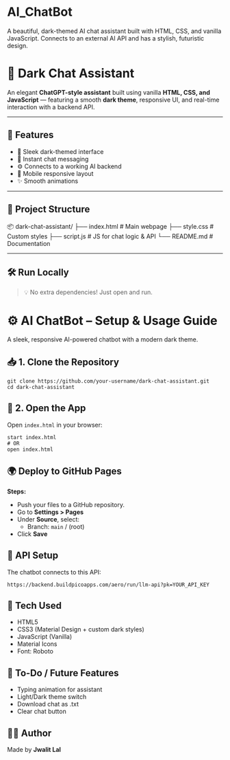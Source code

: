 # AI_ChatBot
A beautiful, dark-themed AI chat assistant built with HTML, CSS, and vanilla JavaScript. Connects to an external AI API and has a stylish, futuristic design.
# 🧠 Dark Chat Assistant

An elegant **ChatGPT-style assistant** built using vanilla **HTML, CSS, and JavaScript** — featuring a smooth **dark theme**, responsive UI, and real-time interaction with a backend API.

---

## 🚀 Features

- 🖤 Sleek dark-themed interface
- 💬 Instant chat messaging
- ⚙️ Connects to a working AI backend
- 📱 Mobile responsive layout
- ✨ Smooth animations

---

## 📁 Project Structure
📦 dark-chat-assistant/
├── index.html # Main webpage
├── style.css # Custom styles
├── script.js # JS for chat logic & API
└── README.md # Documentation


---

## 🛠️ Run Locally

> 💡 No extra dependencies! Just open and run.

<h1>⚙️ AI ChatBot – Setup & Usage Guide</h1>

<p>A sleek, responsive AI-powered chatbot with a modern dark theme.</p>

<h2>📥 1. Clone the Repository</h2>
<pre><code>git clone https://github.com/your-username/dark-chat-assistant.git
cd dark-chat-assistant
</code></pre>

<h2>🚀 2. Open the App</h2>
<p>Open <code>index.html</code> in your browser:</p>
<pre><code>start index.html  <!-- Windows -->
# OR
open index.html   <!-- macOS -->
</code></pre>

<h2>🌍 Deploy to GitHub Pages</h2>
<p><strong>Steps:</strong></p>
<ul>
  <li>Push your files to a GitHub repository.</li>
  <li>Go to <strong>Settings &gt; Pages</strong></li>
  <li>Under <strong>Source</strong>, select:
    <ul>
      <li>Branch: <code>main</code> / (root)</li>
    </ul>
  </li>
  <li>Click <strong>Save</strong></li>
</ul>

<h2>🔐 API Setup</h2>
<p>The chatbot connects to this API:</p>
<pre><code>https://backend.buildpicoapps.com/aero/run/llm-api?pk=YOUR_API_KEY</code></pre>

<h2>🧪 Tech Used</h2>
<ul>
  <li>HTML5</li>
  <li>CSS3 (Material Design + custom dark styles)</li>
  <li>JavaScript (Vanilla)</li>
  <li>Material Icons</li>
  <li>Font: Roboto</li>
</ul>

<h2>🧰 To-Do / Future Features</h2>
<ul>
  <li>Typing animation for assistant</li>
  <li>Light/Dark theme switch</li>
  <li>Download chat as .txt</li>
  <li>Clear chat button</li>
</ul>

<h2>🙋‍♂️ Author</h2>
<p>Made by <strong>Jwalit Lal</strong></p>
